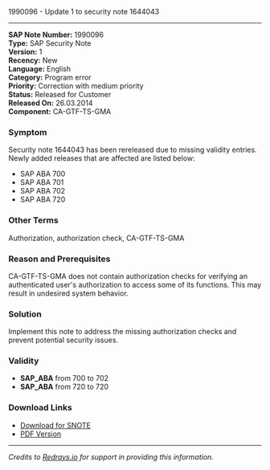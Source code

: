 1990096 - Update 1 to security note 1644043

---

**SAP Note Number:** 1990096  
**Type:** SAP Security Note  
**Version:** 1  
**Recency:** New  
**Language:** English  
**Category:** Program error  
**Priority:** Correction with medium priority  
**Status:** Released for Customer  
**Released On:** 26.03.2014  
**Component:** CA-GTF-TS-GMA

### Symptom

Security note 1644043 has been rereleased due to missing validity entries. Newly added releases that are affected are listed below:

- SAP ABA 700
- SAP ABA 701
- SAP ABA 702
- SAP ABA 720

### Other Terms

Authorization, authorization check, CA-GTF-TS-GMA

### Reason and Prerequisites

CA-GTF-TS-GMA does not contain authorization checks for verifying an authenticated user's authorization to access some of its functions. This may result in undesired system behavior.

### Solution

Implement this note to address the missing authorization checks and prevent potential security issues.

### Validity

- **SAP_ABA** from 700 to 702
- **SAP_ABA** from 720 to 720

### Download Links

- [Download for SNOTE](https://notesdownloads.sap.com/note/0040000017838022017)
- [PDF Version](https://userapps.support.sap.com/sap/support/sfm/notes/print/0001990096?language=en-US&token=64F23CFD57DDF90C2794B0AD162F1A6B)

---

*Credits to [Redrays.io](https://redrays.io) for support in providing this information.*